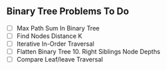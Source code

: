 
## Binary Tree Problems To Do

- [ ] Max Path Sum In Binary Tree
- [ ] Find Nodes Distance K
- [ ] Iterative In-Order Traversal
- [ ] Flatten Binary Tree 10. Right Siblings Node Depths
- [ ] Compare Leaf/leave Traversal
